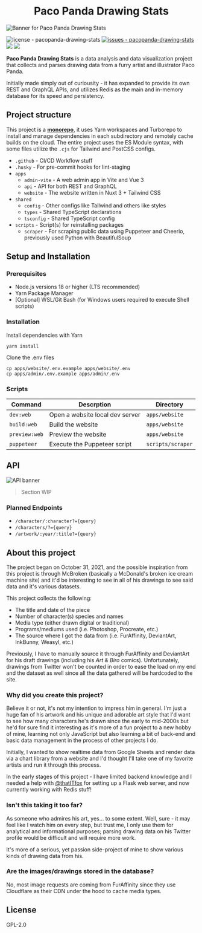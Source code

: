 <h1 align="center">Paco Panda Drawing Stats</h1>

![Banner for Paco Panda Drawing Stats](https://user-images.githubusercontent.com/94678583/208869784-c68b5483-8e18-4d01-9163-d502b4cb40c5.png)

![license - pacopanda-drawing-stats](https://img.shields.io/github/license/kuroji-fusky/pacopanda-drawing-stats?color=336600)
[![issues - pacopanda-drawing-stats](https://img.shields.io/github/issues/kuroji-fusky/pacopanda-drawing-stats)](https://github.com/kuroji-fusky/pacopanda-drawing-stats/issues)
![](https://img.shields.io/github/last-commit/kuroji-fusky/pacopanda-drawing-stats)
![](https://img.shields.io/github/contributors/kuroji-fusky/pacopanda-drawing-stats)

**Paco Panda Drawing Stats** is a data analysis and data visualization project
that collects and parses drawing data from a furry artist and illustrator Paco
Panda.

Initially made simply out of curiousity - it has expanded to provide its own
REST and GraphQL APIs, and utilizes Redis as the main and in-memory database for
its speed and persistency.

## Project structure

This project is a [**monorepo**](https://monorepo.tools/#what-is-a-monorepo), it
uses Yarn workspaces and Turborepo to install and manage dependencies in each
subdirectory and remotely cache builds on the cloud. The entire project uses the
ES Module syntax, with some files utilize the `.cjs` for Tailwind and PostCSS
configs.

- `.github` - CI/CD Workflow stuff
- `.husky` - For pre-commit hooks for lint-staging
- `apps`
  - `admin-vite` - A web admin app in Vite and Vue 3
  - `api` - API for both REST and GraphQL
  - `website` - The website written in Nuxt 3 + Tailwind CSS
- `shared`
  - `config` - Other configs like Tailwind and others like styles
  - `types` - Shared TypeScript declarations
  - `tsconfig` - Shared TypeScript config
- `scripts` - Script(s) for reinstalling packages
  - `scraper` - For scraping public data using Puppeteer and Cheerio, previously
    used Python with BeautifulSoup

## Setup and Installation

### Prerequisites

- Node.js versions 18 or higher (LTS recommended)
- Yarn Package Manager
- [Optional] WSL/Git Bash (for Windows users required to execute Shell scripts)

### Installation

Install dependencies with Yarn

```console
yarn install
```

Clone the .env files

```console
cp apps/website/.env.example apps/website/.env
cp apps/admin/.env.example apps/admin/.env
```

### Scripts

| Command       | Descrption                      | Directory         |
| ------------- | ------------------------------- | ----------------- |
| `dev:web`     | Open a website local dev server | `apps/website`    |
| `build:web`   | Build the website               | `apps/website`    |
| `preview:web` | Preview the website             | `apps/website`    |
| `puppeteer`   | Execute the Puppeteer script    | `scripts/scraper` |

## API

![API banner](https://user-images.githubusercontent.com/94678583/203912229-9b6c2479-e999-4b36-9d54-205037691d18.png)

> Section WIP

### Planned Endpoints

- `/character/:character?={query}`
- `/characters/?={query}`
- `/artwork/:year/:title?={query}`

## About this project

The project began on October 31, 2021, and the possible inspiration from this
project is through McBroken (basically a McDonald's broken ice cream machine
site) and it'd be interesting to see in all of his drawings to see said data and
it's various datasets.

This project collects the following:

- The title and date of the piece
- Number of character(s) species and names
- Media type (either drawn digital or traditional)
- Programs/mediums used (i.e. Photoshop, Procreate, etc.)
- The source where I got the data from (i.e. FurAffinity, DeviantArt, InkBunny,
  Weasyl, etc.)

Previously, I have to manually source it through FurAffinity and DeviantArt for
his draft drawings (including his _Art & Biro_ comics). Unfortunately, drawings
from Twitter won't be counted in order to ease the load on my end and the
dataset as well since all the data gathered will be hardcoded to the site.

### Why did you create this project?

Believe it or not, it's not my intention to impress him in general. I'm just a
huge fan of his artwork and his unique and adorable art style that I'd want to
see how many characters he's drawn since the early to mid-2000s but he'd for
sure find it interesting as it's more of a fun project to a new hobby of mine,
learning not only JavaScript but also learning a bit of back-end and basic data
management in the process of other projects I do.

Initially, I wanted to show realtime data from Google Sheets and render data via
a chart library from a website and I'd thought I'll take one of my favorite
artists and run it through this process.

In the early stages of this project - I have limited backend knowledge and I
needed a help with [@thatITfox][it] for setting up a Flask web server, and now
currently working with Redis stuff!

### Isn't this taking it too far?

As someone who admires his art, yes... to some extent. Well, sure - it may feel
like I watch him on every step, but trust me, I only use them for analytical and
informational purposes; parsing drawing data on his Twitter profile would be
difficult and will require more work.

It's more of a serious, yet passion side-project of mine to show various kinds
of drawing data from his.

### Are the images/drawings stored in the database?

No, most image requests are coming from FurAffinity since they use Cloudflare as
their CDN under the hood to cache media types.

## License

GPL-2.0

[it]: https://github.com/thatITfox
